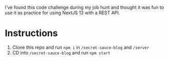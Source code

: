 I've found this code challenge during my job hunt and thought it was fun to
use it as practice for using NextJS 13 with a REST API.

# Instructions

1. Clone this repo and run `npm i` in `/secret-sauce-blog` and `/server`
2. CD into `/secret-sauce-blog` and run `npm start`
